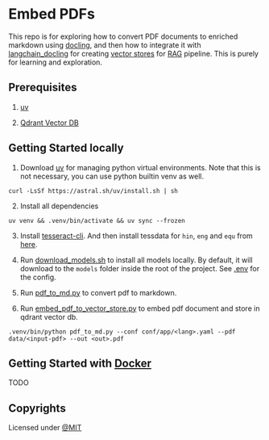 # Embed PDFs
This repo is for exploring how to convert PDF documents to enriched markdown using [docling](https://docling-project.github.io/docling/), and then how to integrate it with [langchain\_docling](https://python.langchain.com/docs/integrations/document_loaders/docling/) for creating [vector stores](https://en.wikipedia.org/wiki/Vector_database) for [RAG](https://en.wikipedia.org/wiki/Retrieval-augmented_generation) pipeline. This is purely for learning and exploration.

## Prerequisites

1. [uv](https://docs.astral.sh/uv/getting-started/)

2. [Qdrant Vector DB](https://qdrant.tech/)

## Getting Started locally

1. Download [uv](https://docs.astral.sh/uv/getting-started/) for managing python virtual environments. Note that this is not necessary, you can use python builtin venv as well.

```console
curl -LsSf https://astral.sh/uv/install.sh | sh
```

2. Install all dependencies

```console
uv venv && .venv/bin/activate && uv sync --frozen
```

3. Install [tesseract-cli](https://tesseract-ocr.github.io/tessdoc/Command-Line-Usage.html). And then install tessdata for `hin`,  `eng` and `equ` from [here](https://github.com/tesseract-ocr/tessdata/tree/main).

4. Run [download\_models.sh](./download_models.sh) to install all models locally. By default, it will download to the `models` folder inside the root of the project. See [.env](.env) for the config.

5. Run [pdf\_to\_md.py](./pdf_to_md.py) to convert pdf to markdown.

6. Run [embed\_pdf\_to\_vector\_store.py](./embed_pdf_to_vector_store.py) to embed pdf document and store in qdrant vector db.

```console
.venv/bin/python pdf_to_md.py --conf conf/app/<lang>.yaml --pdf data/<input-pdf> --out <out>.pdf
```

## Getting Started with [Docker](https://www.docker.com/)

TODO

## Copyrights

Licensed under [@MIT](./LICENSE)
